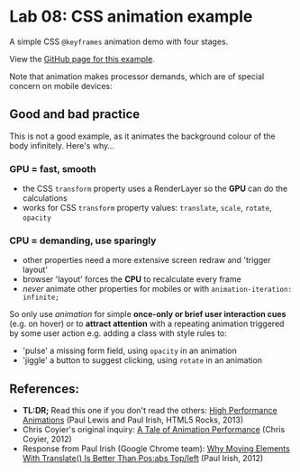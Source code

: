 # Lab 08: CSS animation example

A simple CSS `@keyframes` animation demo with four stages.

View the [GitHub page for this example](https://ctec3905.github.io/07-lab-css-animation-example/).

Note that animation makes processor demands, which are of special concern on mobile devices:

## Good and bad practice

This is not a good example, as it animates the background colour of the body infinitely. Here's why…

### GPU = fast, smooth

- the CSS `transform` property uses a RenderLayer so the **GPU** can do the calculations
- works for CSS `transform` property values: `translate`, `scale`, `rotate`, `opacity`

### CPU = demanding, use sparingly

- other properties need a more extensive screen redraw and 'trigger layout'
- browser 'layout' forces the **CPU** to recalculate every frame
- *never* animate other properties for mobiles or with `animation-iteration: infinite;`

So only use *animation* for simple **once-only or brief user interaction cues** (e.g. on hover) or to **attract attention** with a repeating animation triggered by some user action e.g. adding a class with style rules to:

- 'pulse' a missing form field, using `opacity` in an animation
- 'jiggle' a button to suggest clicking, using `rotate` in an animation

## References:

- **TL:DR;** Read this one if you don't read the others: [High Performance Animations](https://www.html5rocks.com/en/tutorials/speed/high-performance-animations/) (Paul Lewis and Paul Irish, HTML5 Rocks, 2013)
- Chris Coyier's original inquiry: [A Tale of Animation Performance](https://css-tricks.com/tale-of-animation-performance/) (Chris Coyier, 2012)
- Response from Paul Irish (Google Chrome team): [Why Moving Elements With Translate() Is Better Than Pos:abs Top/left](https://www.paulirish.com/2012/why-moving-elements-with-translate-is-better-than-posabs-topleft/) (Paul Irish, 2012)
